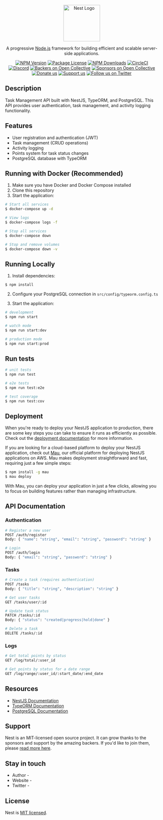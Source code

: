<p align="center">
  <a href="http://nestjs.com/" target="blank"><img src="https://nestjs.com/img/logo-small.svg" width="120" alt="Nest Logo" /></a>
</p>

[circleci-image]: https://img.shields.io/circleci/build/github/nestjs/nest/master?token=abc123def456
[circleci-url]: https://circleci.com/gh/nestjs/nest

  <p align="center">A progressive <a href="http://nodejs.org" target="_blank">Node.js</a> framework for building efficient and scalable server-side applications.</p>
    <p align="center">
<a href="https://www.npmjs.com/~nestjscore" target="_blank"><img src="https://img.shields.io/npm/v/@nestjs/core.svg" alt="NPM Version" /></a>
<a href="https://www.npmjs.com/~nestjscore" target="_blank"><img src="https://img.shields.io/npm/l/@nestjs/core.svg" alt="Package License" /></a>
<a href="https://www.npmjs.com/~nestjscore" target="_blank"><img src="https://img.shields.io/npm/dm/@nestjs/common.svg" alt="NPM Downloads" /></a>
<a href="https://circleci.com/gh/nestjs/nest" target="_blank"><img src="https://img.shields.io/circleci/build/github/nestjs/nest/master" alt="CircleCI" /></a>
<a href="https://discord.gg/G7Qnnhy" target="_blank"><img src="https://img.shields.io/badge/discord-online-brightgreen.svg" alt="Discord"/></a>
<a href="https://opencollective.com/nest#backer" target="_blank"><img src="https://opencollective.com/nest/backers/badge.svg" alt="Backers on Open Collective" /></a>
<a href="https://opencollective.com/nest#sponsor" target="_blank"><img src="https://opencollective.com/nest/sponsors/badge.svg" alt="Sponsors on Open Collective" /></a>
  <a href="https://paypal.me/kamilmysliwiec" target="_blank"><img src="https://img.shields.io/badge/Donate-PayPal-ff3f59.svg" alt="Donate us"/></a>
    <a href="https://opencollective.com/nest#sponsor"  target="_blank"><img src="https://img.shields.io/badge/Support%20us-Open%20Collective-41B883.svg" alt="Support us"></a>
  <a href="https://twitter.com/nestframework" target="_blank"><img src="https://img.shields.io/twitter/follow/nestframework.svg?style=social&label=Follow" alt="Follow us on Twitter"></a>
</p>
  <!--[![Backers on Open Collective](https://opencollective.com/nest/backers/badge.svg)](https://opencollective.com/nest#backer)
  [![Sponsors on Open Collective](https://opencollective.com/nest/sponsors/badge.svg)](https://opencollective.com/nest#sponsor)-->

## Description

Task Management API built with NestJS, TypeORM, and PostgreSQL. This API provides user authentication, task management, and activity logging functionality.

## Features

- User registration and authentication (JWT)
- Task management (CRUD operations)
- Activity logging
- Points system for task status changes
- PostgreSQL database with TypeORM

## Running with Docker (Recommended)

1. Make sure you have Docker and Docker Compose installed
2. Clone this repository
3. Start the application:

```bash
# Start all services
$ docker-compose up -d

# View logs
$ docker-compose logs -f

# Stop all services
$ docker-compose down

# Stop and remove volumes
$ docker-compose down -v
```

## Running Locally

1. Install dependencies:
```bash
$ npm install
```

2. Configure your PostgreSQL connection in `src/config/typeorm.config.ts`

3. Start the application:
```bash
# development
$ npm run start

# watch mode
$ npm run start:dev

# production mode
$ npm run start:prod
```

## Run tests

```bash
# unit tests
$ npm run test

# e2e tests
$ npm run test:e2e

# test coverage
$ npm run test:cov
```

## Deployment

When you're ready to deploy your NestJS application to production, there are some key steps you can take to ensure it runs as efficiently as possible. Check out the [deployment documentation](https://docs.nestjs.com/deployment) for more information.

If you are looking for a cloud-based platform to deploy your NestJS application, check out [Mau](https://mau.nestjs.com), our official platform for deploying NestJS applications on AWS. Mau makes deployment straightforward and fast, requiring just a few simple steps:

```bash
$ npm install -g mau
$ mau deploy
```

With Mau, you can deploy your application in just a few clicks, allowing you to focus on building features rather than managing infrastructure.

## API Documentation

### Authentication

```bash
# Register a new user
POST /auth/register
Body: { "name": "string", "email": "string", "password": "string" }

# Login
POST /auth/login
Body: { "email": "string", "password": "string" }
```

### Tasks

```bash
# Create a task (requires authentication)
POST /tasks
Body: { "title": "string", "description": "string" }

# Get user tasks
GET /tasks/user/:id

# Update task status
PATCH /tasks/:id
Body: { "status": "created|progress|hold|done" }

# Delete a task
DELETE /tasks/:id
```

### Logs

```bash
# Get total points by status
GET /log/total/:user_id

# Get points by status for a date range
GET /log/range/:user_id/:start_date/:end_date
```

## Resources

- [NestJS Documentation](https://docs.nestjs.com)
- [TypeORM Documentation](https://typeorm.io)
- [PostgreSQL Documentation](https://www.postgresql.org/docs)

## Support

Nest is an MIT-licensed open source project. It can grow thanks to the sponsors and support by the amazing backers. If you'd like to join them, please [read more here](https://docs.nestjs.com/support).

## Stay in touch

- Author - 
- Website - 
- Twitter - 
## License

Nest is [MIT licensed](https://github.com/nestjs/nest/blob/master/LICENSE).

